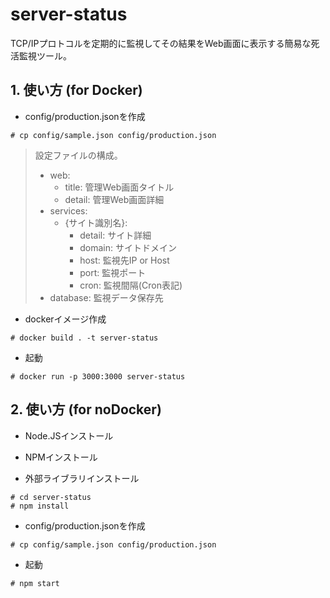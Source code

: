 # server-status
TCP/IPプロトコルを定期的に監視してその結果をWeb画面に表示する簡易な死活監視ツール。


## 1. 使い方 (for Docker)
* config/production.jsonを作成
```
# cp config/sample.json config/production.json
```
> 設定ファイルの構成。
>  - web:
>    - title: 管理Web画面タイトル
>    - detail: 管理Web画面詳細
>  - services:
>    - {サイト識別名}:
>      - detail: サイト詳細
>      - domain: サイトドメイン
>      - host: 監視先IP or Host
>      - port: 監視ポート
>      - cron: 監視間隔(Cron表記)
>  - database: 監視データ保存先

* dockerイメージ作成
```
# docker build . -t server-status
```
* 起動
```
# docker run -p 3000:3000 server-status
```
## 2. 使い方 (for noDocker)
* Node.JSインストール
* NPMインストール

* 外部ライブラリインストール
```
# cd server-status
# npm install
```

* config/production.jsonを作成
```
# cp config/sample.json config/production.json
```

* 起動
```
# npm start
```
